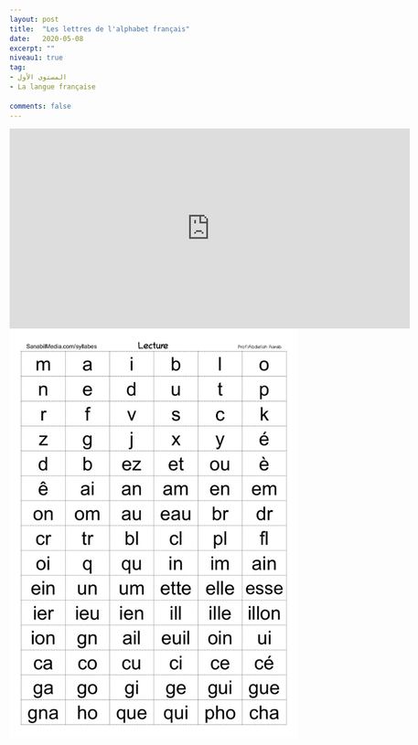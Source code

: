 ```yaml
---
layout: post
title:  "Les lettres de l'alphabet français"
date:   2020-05-08
excerpt: ""
niveau1: true
tag:
- المستوى الأول 
- La langue française

comments: false
---
```

<center>
		   <img style="display: none;" src="/assets/img/thumbnails/3-alphabet-SanabilMedia.com.jpg" alt="" width="1" height="1">
<iframe width="700px" height="350px" src="https://www.youtube.com/embed/-ZhrikY9UtY?rel=0&controls=1&showinfo=0&modestbranding=1&enablejsapi=1" allowfullscreen frameborder="0" ></iframe>
<br>
<img src="/assets/img/tableau-de-lecture_syllabes_sanabilmedia.jpg" alt="Tableau de lecture syllabique" >
<br>	

</center>
